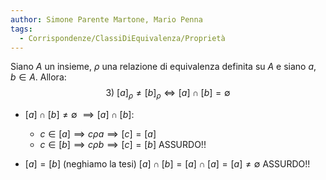 ```yaml
---
author: Simone Parente Martone, Mario Penna
tags:
  - Corrispondenze/ClassiDiEquivalenza/Proprietà
---
```

Siano $A$ un insieme, $\rho$ una relazione di equivalenza definita su $A$ e siano $a,b \in A$.
Allora:
$$3)\ [a]_\rho \neq [b]_\rho \iff [a] \cap [b] = \emptyset$$
- $[a] \cap [b] \neq \emptyset$
	$\implies [a] \cap [b]$:
	- $c \in [a] \implies c \rho a \implies [c] = [a]$
	- $c \in [b] \implies c \rho b \implies [c] = [b]$
	ASSURDO!!

- $[a] = [b]$ (neghiamo la tesi)
	$[a] \cap [b] = [a] \cap [a] = [a] \neq \emptyset$
	ASSURDO!!

